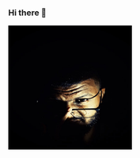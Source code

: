 ### Hi there 👋
 <img src="https://github.com/mohannadprogrammer/mohannadprogrammer/blob/master/m1.jpg" width="250px" height="250px"/>
<!--
**mohannadprogrammer/mohannadprogrammer** is a ✨ _special_ ✨ repository because its `README.md` (this file) appears on your GitHub profile.

Here are some ideas to get you started:
-->

- 🔭 I’m currently working on react native and react js frameworks 😍😘
- 📫 How to reach me: waheedmohannad55578@gmail.com 👾
 
